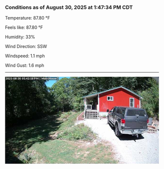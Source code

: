 ### Conditions as of August 30, 2025 at 1:47:34 PM CDT 

Temperature: 87.80 &deg;F

Feels like: 87.80 &deg;F

Humidity: 33%

Wind Direction: SSW

Windspeed: 1.1 mph

Wind Gust: 1.6 mph

---

<img src="./images/latest.jpeg"/>

